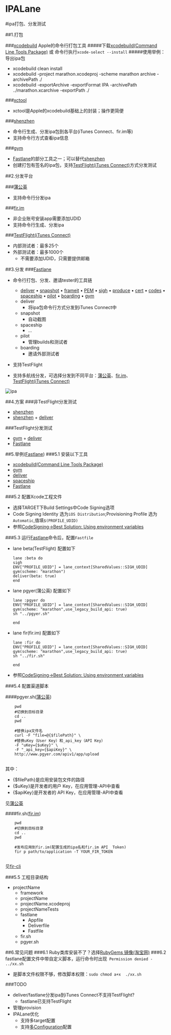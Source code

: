 # IPALane
#ipa打包、分发测试

##1.打包

###[xcodebuild](https://developer.apple.com/library/prerelease/mac/documentation/Darwin/Reference/ManPages/man1/xcodebuild.1.html)
Apple的命令行打包工具
#####下载[xcodebuild(Command Line Tools Package)](https://developer.apple.com/downloads/) 或 命令行执行`xcode-select --install`
#####使用举例：导出ipa包
* xcodebuild clean install
* xcodebuild -project marathon.xcodeproj -scheme marathon archive -archivePath ./
* xcodebuild -exportArchive -exportFormat IPA -archivePath ../marathon.xcarchive -exportPath ./

###[xctool](https://github.com/facebook/xctool)
* xctool是Apple的xcodebuild基础上的封装；操作更简便

###[shenzhen](https://github.com/nomad/shenzhen)
* 命令行生成、分发ipa包到各平台(iTunes Connect、fir.im等)
* 支持命令行方式查看ipa信息

###[gym](https://github.com/fastlane/gym)
* [Fastlane](https://github.com/KrauseFx/fastlane)的部分工具之一；可以替代[shenzhen](https://github.com/nomad/shenzhen)
* 创建打包有签名的ipa包，支持[TestFlight(iTunes Connect)](https://developer.apple.com/library/prerelease/ios/documentation/LanguagesUtilities/Conceptual/iTunesConnect_Guide/Chapters/BetaTestingTheApp.html#//apple_ref/doc/uid/TP40011225-CH35-SW2)方式分发测试

##2.分发平台

###[蒲公英](http://www.pgyer.com)
* 支持命令行分发ipa

###[fir.im](http://fir.im)
* 非企业账号安装app需要添加UDID
* 支持命令行生成、分发ipa

###[TestFlight(iTunes Connect)](https://developer.apple.com/library/prerelease/ios/documentation/LanguagesUtilities/Conceptual/iTunesConnect_Guide/Chapters/BetaTestingTheApp.html#//apple_ref/doc/uid/TP40011225-CH35-SW2)
* 内部测试者：最多25个
* 外部测试者：最多1000个
	* 不需要添加UDID，只需要提供邮箱 

##3.分发
###[Fastlane](https://github.com/KrauseFx/fastlane)
* 命令行打包、分发、邀请tester的工具链 
	* [deliver](https://github.com/KrauseFx/deliver) •	  [snapshot](https://github.com/KrauseFx/snapshot) •	  [frameit](https://github.com/KrauseFx/frameit) •	  [PEM](https://github.com/KrauseFx/PEM) •	  [sigh](https://github.com/KrauseFx/sigh) •	  [produce](https://github.com/KrauseFx/produce) •	  [cert](https://github.com/KrauseFx/cert) •	  [codes](https://github.com/KrauseFx/codes) •	  [spaceship](https://github.com/fastlane/spaceship) •	  [pilot](https://github.com/fastlane/pilot) •	  [boarding](https://github.com/fastlane/boarding) •
   	[gym](https://github.com/fastlane/gym)
	* deliver
		* 将ipa包命令行方式分发到iTunes Connect中
	* snapshot
		* 自动截图
	* spaceship
		* ...	
	* pilot
		* 管理builds和测试者
	* boarding
		* 邀请外部测试者				
		
* 支持TestFlight
* 支持多航线分发，可选择分发到不同平台：[蒲公英](http://www.pgyer.com)、[fir.im](http://fir.im)、[TestFlight(iTunes Connect)](https://developer.apple.com/library/prerelease/ios/documentation/LanguagesUtilities/Conceptual/iTunesConnect_Guide/Chapters/BetaTestingTheApp.html#//apple_ref/doc/uid/TP40011225-CH35-SW2)

![ipa](https://cloud.githubusercontent.com/assets/3256113/9937003/3edd1e40-5d91-11e5-907c-6bba3a95b4db.png)


##4.方案
###非TestFlight分发测试
* [shenzhen](https://github.com/nomad/shenzhen)
* [shenzhen](https://github.com/nomad/shenzhen) + [deliver](https://github.com/KrauseFx/deliver) 

###TestFlight分发测试
* [gym](https://github.com/fastlane/gym) + [deliver](https://github.com/KrauseFx/deliver) 
* [Fastlane](https://github.com/KrauseFx/fastlane)


##5.举例([Fastlane](https://github.com/KrauseFx/fastlane))
###5.1 安装以下工具
* [xcodebuild(Command Line Tools Package)](https://developer.apple.com/downloads/)
* [gym](https://github.com/fastlane/gym)
* [deliver](https://github.com/KrauseFx/deliver)
* [spaceship](https://github.com/fastlane/spaceship)
* [Fastlane](https://github.com/KrauseFx/fastlane)

###5.2 配置Xcode工程文件
* 选择TARGET下Build Settings中Code Signing选项
* Code Signing Identity 选为`iOS Distribution`;Provisioning Profile 选为`Automatic`,值填`$(PROFILE_UDID)`
* 参照[CodeSigning->Best Solution: Using environment variables](https://github.com/KrauseFx/fastlane/blob/master/docs/CodeSigning.md)

###5.3 运行[Fastlane](https://github.com/KrauseFx/fastlane)命令后，配置`Fastfile`
* lane beta(TestFlight) 配置如下
	
	```
 	lane :beta do
    sigh
    ENV["PROFILE_UDID"] = lane_context[SharedValues::SIGH_UDID]
    gym(scheme: "marathon")
    deliver(beta: true)    
  end
	```
* lane pgyer(蒲公英) 配置如下
	
	```
 	lane :pgyer do
    ENV["PROFILE_UDID"] = lane_context[SharedValues::SIGH_UDID]
    gym(scheme: "marathon",use_legacy_build_api: true)
    sh "../pgyer.sh"

  end
	```
		
* lane fir(fir.im) 配置如下
	
	```
 	lane :fir do
    ENV["PROFILE_UDID"] = lane_context[SharedValues::SIGH_UDID]
    gym(scheme: "marathon",use_legacy_build_api: true)
    sh "../fir.sh"

  end
	```	

* 参照[CodeSigning->Best Solution: Using environment variables](https://github.com/KrauseFx/fastlane/blob/master/docs/CodeSigning.md)

###5.4 配置渠道脚本

####pgyer.sh([蒲公英](http://www.pgyer.com))

```	
	pwd
	#切换到目标目录
	cd ..
	pwd
	
	#替换ipa文件名
	curl -F "file=@{$filePath}" \
	#替换uKey（User Key）和_api_key（API Key）
	-F "uKey={$uKey}" \
	-F "_api_key={$apiKey}" \
	http://www.pgyer.com/apiv1/app/upload
    
```

其中：

* {$filePath}是应用安装包文件的路径
* {$uKey}是开发者的用户 Key，在应用管理-API中查看
* {$apiKey}是开发者的 API Key，在应用管理-API中查看

见[蒲公英](http://www.pgyer.com/doc/view/upload_one_command)

####fir.sh([fir.im](http://fir.im))

```	
	pwd
	#切换到目标目录
	cd ..
	pwd
	
	#发布应用到fir.im(配置生成的ipa名和fir.im API  Token)
	fir p path/to/application -T YOUR_FIR_TOKEN
    
```
见[fir-cli](http://blog.fir.im/fir_cli/)

###5.5 工程目录结构

* projectName	
	* framework
	* projectName	
	* projectName.xcodeproj 
	* projectNameTests
	* fastlane
		* Appfile
		* Deliverfile
		* Fastfile
	* fir.sh
	* pgyer.sh

##6.常见问题
###6.1 Ruby类库安装不了？选择[RubyGems 镜像(淘宝网)](http://ruby.taobao.org)
###6.2 fastlane配置文件中带自定义脚本，运行命令时出现` Permission denied - ../xx.sh`
* 是脚本文件权限不够，修改脚本权限：`sudo chmod a+x  ./xx.sh` 

###TODO
* deliver/fastlane分发ipa到iTunes Connect不支持TestFlight?
	* fastlane已支持TestFlight 
* 管理provision
* IPALane优化
	* 支持多target配置 
	* 支持[多Configuration](https://github.com/purplepeng/MultiConfig)配置